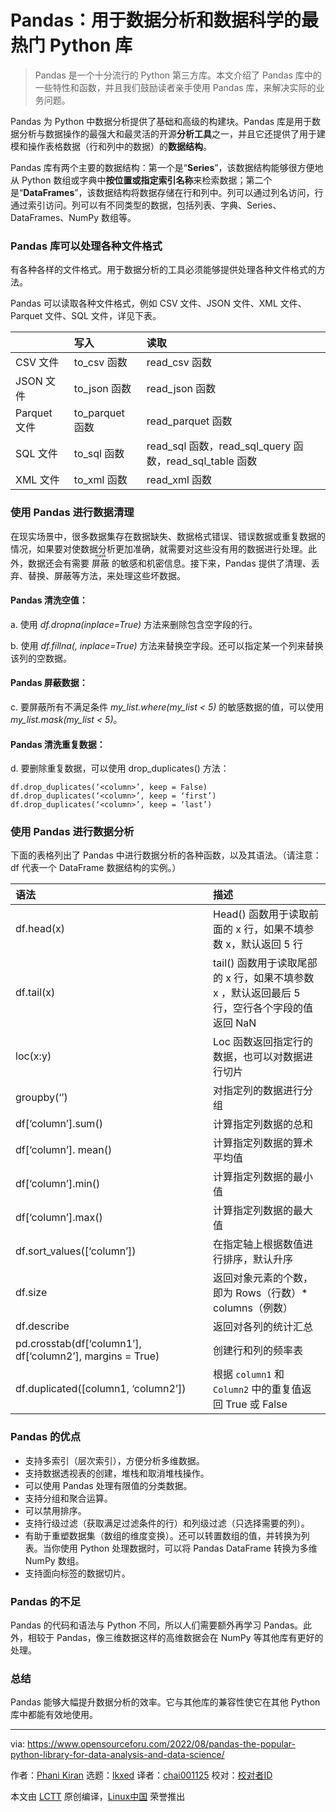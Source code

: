 [#]: subject: "Pandas: The Popular Python Library for Data Analysis and Data Science"
[#]: via: "https://www.opensourceforu.com/2022/08/pandas-the-popular-python-library-for-data-analysis-and-data-science/"
[#]: author: "Phani Kiran https://www.opensourceforu.com/author/phani-kiran/"
[#]: collector: "lkxed"
[#]: translator: "chai001125"
[#]: reviewer: " "
[#]: publisher: " "
[#]: url: " "

Pandas：用于数据分析和数据科学的最热门 Python 库
======

>Pandas 是一个十分流行的 Python 第三方库。本文介绍了 Pandas 库中的一些特性和函数，并且我们鼓励读者亲手使用 Pandas 库，来解决实际的业务问题。

Pandas 为 Python 中数据分析提供了基础和高级的构建块。Pandas 库是用于数据分析与数据操作的最强大和最灵活的开源**分析工具**之一，并且它还提供了用于建模和操作表格数据（行和列中的数据）的**数据结构**。

Pandas 库有两个主要的数据结构：第一个是“**Series**”，该数据结构能够很方便地从 Python 数组或字典中**按位置或指定索引名称**来检索数据；第二个是“**DataFrames**”，该数据结构将数据存储在行和列中。列可以通过列名访问，行通过索引访问。列可以有不同类型的数据，包括列表、字典、Series、DataFrames、NumPy 数组等。

### Pandas 库可以处理各种文件格式

有各种各样的文件格式。用于数据分析的工具必须能够提供处理各种文件格式的方法。

Pandas 可以读取各种文件格式，例如 CSV 文件、JSON 文件、XML 文件、Parquet 文件、SQL 文件，详见下表。

|  | 写入 | 读取 | 
| :- | :- | :- |
| CSV 文件 | to_csv 函数 | read_csv 函数 | 
| JSON 文件 | to_json 函数 | read_json 函数 | 
| Parquet 文件 | to_parquet 函数 | read_parquet 函数 | 
| SQL 文件 | to_sql 函数 | read_sql 函数，read_sql_query 函数，read_sql_table 函数 | 
| XML 文件 | to_xml 函数 | read_xml 函数 |

### 使用 Pandas 进行数据清理

在现实场景中，很多数据集存在数据缺失、数据格式错误、错误数据或重复数据的情况，如果要对使数据分析更加准确，就需要对这些没有用的数据进行处理。此外，数据还会有需要 <ruby>屏蔽<rt>mask</rt></ruby> 的敏感和机密信息。接下来，Pandas 提供了清理、丢弃、替换、屏蔽等方法，来处理这些坏数据。

#### Pandas 清洗空值：

a. 使用 *df.dropna(inplace=True)* 方法来删除包含空字段的行。

b. 使用 *df.fillna(<value>, inplace=True)* 方法来替换空字段。还可以指定某一个列来替换该列的空数据。

#### Pandas 屏蔽数据：

c. 要屏蔽所有不满足条件 *my_list.where(my_list < 5)* 的敏感数据的值，可以使用 *my_list.mask(my_list < 5)*。

#### Pandas 清洗重复数据：

d. 要删除重复数据，可以使用 drop_duplicates() 方法：

```
df.drop_duplicates(‘<column>’, keep = False)
df.drop_duplicates(‘<column>’, keep = ‘first’)
df.drop_duplicates(‘<column>’, keep = ‘last’)
```

### 使用 Pandas 进行数据分析

下面的表格列出了 Pandas 中进行数据分析的各种函数，以及其语法。（请注意：df 代表一个 DataFrame 数据结构的实例。）

| 语法 | 描述 |
| :- | :- |
| df.head(x) | Head() 函数用于读取前面的 x 行，如果不填参数 x，默认返回 5 行 | 
| df.tail(x) | tail() 函数用于读取尾部的 x 行，如果不填参数 x ，默认返回最后 5 行，空行各个字段的值返回 NaN | 
| loc(x:y) | Loc 函数返回指定行的数据，也可以对数据进行切片 | 
| groupby(‘<column>’) | 对指定列的数据进行分组 | 
| df[‘column’].sum() | 计算指定列数据的总和 | 
| df[‘column’]. mean() | 计算指定列数据的算术平均值 |
| df[‘column’].min() | 计算指定列数据的最小值 | 
| df[‘column’].max() | 计算指定列数据的最大值 | 
| df.sort_values([‘column’]) | 在指定轴上根据数值进行排序，默认升序 | 
| df.size | 返回对象元素的个数，即为 Rows（行数）* columns（例数） | 
| df.describe | 返回对各列的统计汇总 | 
| pd.crosstab(df[‘column1’], df[‘column2’], margins = True) | 创建行和列的频率表 | 
| df.duplicated([column1, ‘column2’]) | 根据 `column1` 和 `Column2` 中的重复值返回 True 或 False |

### Pandas 的优点

* 支持多索引（层次索引），方便分析多维数据。
* 支持数据透视表的创建，堆栈和取消堆栈操作。
* 可以使用 Pandas 处理有限值的分类数据。
* 支持分组和聚合运算。
* 可以禁用排序。
* 支持行级过滤（获取满足过滤条件的行）和列级过滤（只选择需要的列）。
* 有助于重塑数据集（数组的维度变换）。还可以转置数组的值，并转换为列表。当你使用 Python 处理数据时，可以将 Pandas DataFrame 转换为多维 NumPy 数组。
* 支持面向标签的数据切片。

### Pandas 的不足

Pandas 的代码和语法与 Python 不同，所以人们需要额外再学习 Pandas。此外，相较于 Pandas，像三维数据这样的高维数据会在 NumPy 等其他库有更好的处理。

### 总结

Pandas 能够大幅提升数据分析的效率。它与其他库的兼容性使它在其他 Python 库中都能有效地使用。

--------------------------------------------------------------------------------

via: https://www.opensourceforu.com/2022/08/pandas-the-popular-python-library-for-data-analysis-and-data-science/

作者：[Phani Kiran][a]
选题：[lkxed][b]
译者：[chai001125](https://github.com/chai001125)
校对：[校对者ID](https://github.com/校对者ID)

本文由 [LCTT](https://github.com/LCTT/TranslateProject) 原创编译，[Linux中国](https://linux.cn/) 荣誉推出

[a]: https://www.opensourceforu.com/author/phani-kiran/
[b]: https://github.com/lkxed
